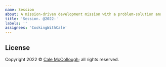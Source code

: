 ```yaml
---
name: Session
about: A mission-driven development mission with a problem-solution analysis
title: 'Session. @2022-'
labels: ''
assignees: 'CookingWithCale'
---
```


## License

Copyright 2022 © [Cale McCollough](https://cookingwithcale.org); all rights reserved.
